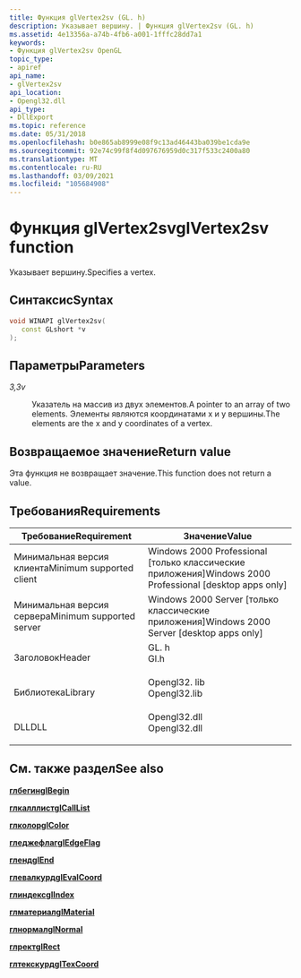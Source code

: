 ```yaml
---
title: Функция glVertex2sv (GL. h)
description: Указывает вершину. | Функция glVertex2sv (GL. h)
ms.assetid: 4e13356a-a74b-4fb6-a001-1fffc28dd7a1
keywords:
- Функция glVertex2sv OpenGL
topic_type:
- apiref
api_name:
- glVertex2sv
api_location:
- Opengl32.dll
api_type:
- DllExport
ms.topic: reference
ms.date: 05/31/2018
ms.openlocfilehash: b0e865ab8999e08f9c13ad46443ba039be1cda9e
ms.sourcegitcommit: 92e74c99f8f4d097676959d0c317f533c2400a80
ms.translationtype: MT
ms.contentlocale: ru-RU
ms.lasthandoff: 03/09/2021
ms.locfileid: "105684908"
---
```

# <a name="glvertex2sv-function"></a><span data-ttu-id="c41fb-105">Функция glVertex2sv</span><span class="sxs-lookup"><span data-stu-id="c41fb-105">glVertex2sv function</span></span>

<span data-ttu-id="c41fb-106">Указывает вершину.</span><span class="sxs-lookup"><span data-stu-id="c41fb-106">Specifies a vertex.</span></span>

## <a name="syntax"></a><span data-ttu-id="c41fb-107">Синтаксис</span><span class="sxs-lookup"><span data-stu-id="c41fb-107">Syntax</span></span>


```C++
void WINAPI glVertex2sv(
   const GLshort *v
);
```



## <a name="parameters"></a><span data-ttu-id="c41fb-108">Параметры</span><span class="sxs-lookup"><span data-stu-id="c41fb-108">Parameters</span></span>

<dl> <dt>

<span data-ttu-id="c41fb-109">*3,3*</span><span class="sxs-lookup"><span data-stu-id="c41fb-109">*v*</span></span> 
</dt> <dd>

<span data-ttu-id="c41fb-110">Указатель на массив из двух элементов.</span><span class="sxs-lookup"><span data-stu-id="c41fb-110">A pointer to an array of two elements.</span></span> <span data-ttu-id="c41fb-111">Элементы являются координатами x и y вершины.</span><span class="sxs-lookup"><span data-stu-id="c41fb-111">The elements are the x and y coordinates of a vertex.</span></span>

</dd> </dl>

## <a name="return-value"></a><span data-ttu-id="c41fb-112">Возвращаемое значение</span><span class="sxs-lookup"><span data-stu-id="c41fb-112">Return value</span></span>

<span data-ttu-id="c41fb-113">Эта функция не возвращает значение.</span><span class="sxs-lookup"><span data-stu-id="c41fb-113">This function does not return a value.</span></span>

## <a name="requirements"></a><span data-ttu-id="c41fb-114">Требования</span><span class="sxs-lookup"><span data-stu-id="c41fb-114">Requirements</span></span>



| <span data-ttu-id="c41fb-115">Требование</span><span class="sxs-lookup"><span data-stu-id="c41fb-115">Requirement</span></span> | <span data-ttu-id="c41fb-116">Значение</span><span class="sxs-lookup"><span data-stu-id="c41fb-116">Value</span></span> |
|-------------------------------------|-----------------------------------------------------------------------------------------|
| <span data-ttu-id="c41fb-117">Минимальная версия клиента</span><span class="sxs-lookup"><span data-stu-id="c41fb-117">Minimum supported client</span></span><br/> | <span data-ttu-id="c41fb-118">Windows 2000 Professional \[только классические приложения\]</span><span class="sxs-lookup"><span data-stu-id="c41fb-118">Windows 2000 Professional \[desktop apps only\]</span></span><br/>                              |
| <span data-ttu-id="c41fb-119">Минимальная версия сервера</span><span class="sxs-lookup"><span data-stu-id="c41fb-119">Minimum supported server</span></span><br/> | <span data-ttu-id="c41fb-120">Windows 2000 Server \[только классические приложения\]</span><span class="sxs-lookup"><span data-stu-id="c41fb-120">Windows 2000 Server \[desktop apps only\]</span></span><br/>                                    |
| <span data-ttu-id="c41fb-121">Заголовок</span><span class="sxs-lookup"><span data-stu-id="c41fb-121">Header</span></span><br/>                   | <dl> <span data-ttu-id="c41fb-122"><dt>GL. h</dt></span><span class="sxs-lookup"><span data-stu-id="c41fb-122"><dt>Gl.h</dt></span></span> </dl>         |
| <span data-ttu-id="c41fb-123">Библиотека</span><span class="sxs-lookup"><span data-stu-id="c41fb-123">Library</span></span><br/>                  | <dl> <span data-ttu-id="c41fb-124"><dt>Opengl32. lib</dt></span><span class="sxs-lookup"><span data-stu-id="c41fb-124"><dt>Opengl32.lib</dt></span></span> </dl> |
| <span data-ttu-id="c41fb-125">DLL</span><span class="sxs-lookup"><span data-stu-id="c41fb-125">DLL</span></span><br/>                      | <dl> <span data-ttu-id="c41fb-126"><dt>Opengl32.dll</dt></span><span class="sxs-lookup"><span data-stu-id="c41fb-126"><dt>Opengl32.dll</dt></span></span> </dl> |



## <a name="see-also"></a><span data-ttu-id="c41fb-127">См. также раздел</span><span class="sxs-lookup"><span data-stu-id="c41fb-127">See also</span></span>

<dl> <dt>

[<span data-ttu-id="c41fb-128">**глбегин**</span><span class="sxs-lookup"><span data-stu-id="c41fb-128">**glBegin**</span></span>](glbegin.md)
</dt> <dt>

[<span data-ttu-id="c41fb-129">**глкалллист**</span><span class="sxs-lookup"><span data-stu-id="c41fb-129">**glCallList**</span></span>](glcalllist.md)
</dt> <dt>

[<span data-ttu-id="c41fb-130">**глколор**</span><span class="sxs-lookup"><span data-stu-id="c41fb-130">**glColor**</span></span>](glcolor-functions.md)
</dt> <dt>

[<span data-ttu-id="c41fb-131">**гледжефлаг**</span><span class="sxs-lookup"><span data-stu-id="c41fb-131">**glEdgeFlag**</span></span>](gledgeflag-functions.md)
</dt> <dt>

[<span data-ttu-id="c41fb-132">**гленд**</span><span class="sxs-lookup"><span data-stu-id="c41fb-132">**glEnd**</span></span>](glend.md)
</dt> <dt>

[<span data-ttu-id="c41fb-133">**глевалкурд**</span><span class="sxs-lookup"><span data-stu-id="c41fb-133">**glEvalCoord**</span></span>](glevalcoord-functions.md)
</dt> <dt>

[<span data-ttu-id="c41fb-134">**глиндекс**</span><span class="sxs-lookup"><span data-stu-id="c41fb-134">**glIndex**</span></span>](glindex-functions.md)
</dt> <dt>

[<span data-ttu-id="c41fb-135">**глматериал**</span><span class="sxs-lookup"><span data-stu-id="c41fb-135">**glMaterial**</span></span>](glmaterial-functions.md)
</dt> <dt>

[<span data-ttu-id="c41fb-136">**глнормал**</span><span class="sxs-lookup"><span data-stu-id="c41fb-136">**glNormal**</span></span>](glnormal-functions.md)
</dt> <dt>

[<span data-ttu-id="c41fb-137">**глрект**</span><span class="sxs-lookup"><span data-stu-id="c41fb-137">**glRect**</span></span>](glrect-functions.md)
</dt> <dt>

[<span data-ttu-id="c41fb-138">**глтекскурд**</span><span class="sxs-lookup"><span data-stu-id="c41fb-138">**glTexCoord**</span></span>](gltexcoord-functions.md)
</dt> </dl>

 

 





